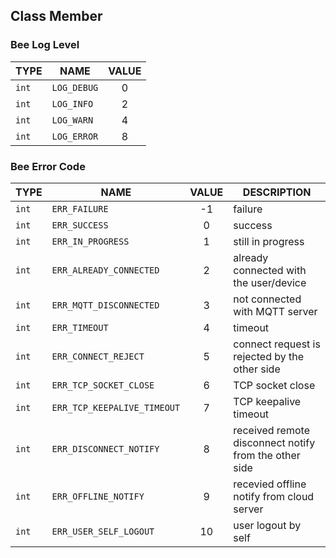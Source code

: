 ## Class Member

### Bee Log Level

| TYPE | NAME | VALUE |
| --- | --- | :---: |
| `int` | `LOG_DEBUG` | 0 |
| `int` | `LOG_INFO` | 2 |
| `int` | `LOG_WARN` | 4 |
| `int` | `LOG_ERROR` | 8 |

### Bee Error Code
| TYPE | NAME | VALUE | DESCRIPTION |
| --- | --- | :---: | --- |
| `int` | `ERR_FAILURE`               | -1 | failure |
| `int` | `ERR_SUCCESS`               |  0 | success |
| `int` | `ERR_IN_PROGRESS`           |  1 | still in progress |
| `int` | `ERR_ALREADY_CONNECTED`     |  2 | already connected with the user/device |
| `int` | `ERR_MQTT_DISCONNECTED`     |  3 | not connected with MQTT server |
| `int` | `ERR_TIMEOUT`               |  4 | timeout |
| `int` | `ERR_CONNECT_REJECT`        |  5 | connect request is rejected by the other side |
| `int` | `ERR_TCP_SOCKET_CLOSE`      |  6 | TCP socket close |
| `int` | `ERR_TCP_KEEPALIVE_TIMEOUT` |  7 | TCP keepalive timeout |
| `int` | `ERR_DISCONNECT_NOTIFY`     |  8 | received remote disconnect notify from the other side |
| `int` | `ERR_OFFLINE_NOTIFY`        |  9 | recevied offline notify from cloud server |
| `int` | `ERR_USER_SELF_LOGOUT`      | 10 | user logout by self |
